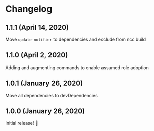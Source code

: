 # Changelog

## 1.1.1 (April 14, 2020)

Move `update-notifier` to dependencies and exclude from ncc build

## 1.1.0 (April 2, 2020)

Adding and augmenting commands to enable assumed role adoption

## 1.0.1 (January 26, 2020)

Move all dependencies to devDependencies

## 1.0.0 (January 26, 2020)

Initial release! :tada:
